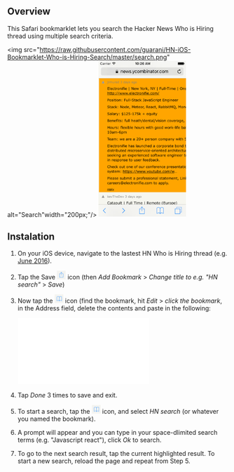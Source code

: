 Overview
--------

This Safari bookmarklet lets you search the Hacker News Who is Hiring thread using multiple search criteria.

<img src="https://raw.githubusercontent.com/guarani/HN-iOS-Bookmarklet-Who-is-Hiring-Search/master/search.png" alt="Search"width="200px;"/>
<img src="https://raw.githubusercontent.com/guarani/HN-iOS-Bookmarklet-Who-is-Hiring-Search/master/results.png" alt="Result" width="200px;"/>


Instalation
-----------

1. On your iOS device, navigate to the lastest HN Who is Hiring thread (e.g. [June 2016](https://news.ycombinator.com/item?id=11814828)).

2. Tap the Save <img src="https://raw.githubusercontent.com/guarani/HN-iOS-Bookmarklet-Who-is-Hiring-Search/master/save.png" alt="Save" width="20px;"/> icon (then *Add Bookmark* > *Change title to e.g. "HN search"* > *Save*) 

3. Now tap the <img src="https://raw.githubusercontent.com/guarani/HN-iOS-Bookmarklet-Who-is-Hiring-Search/master/bookmark.png" alt="Bookmark" width="20px;"/> icon (find the bookmark, hit *Edit* > *click the bookmark*, in the Address field, delete the contents and paste in the following:

   <embed src="hn.min.js">

4. Tap *Done* 3 times to save and exit.

5. To start a search, tap the  <img src="https://raw.githubusercontent.com/guarani/HN-iOS-Bookmarklet-Who-is-Hiring-Search/master/bookmark.png" alt="Bookmark" width="20px;"/> icon, and select *HN search* (or whatever you named the bookmark).

6. A prompt will appear and you can type in your space-dlimited search terms (e.g. "Javascript react"), click *Ok* to search.

7. To go to the next search result, tap the current highlighted result. To start a new search, reload the page and repeat from Step 5.





